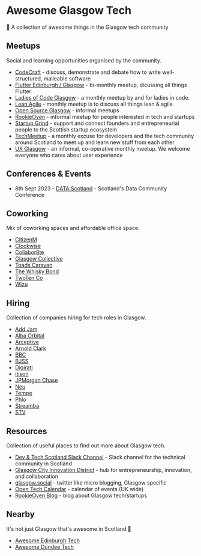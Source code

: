# Awesome Glasgow Tech

🏴󠁧󠁢󠁳󠁣󠁴󠁿 A collection of awesome things in the Glasgow tech community

## Meetups

Social and learning opportunities organised by the community.

* [CodeCraft](https://www.codecraftuk.org) - discuss, demonstrate and debate how to write well-structured, malleable software
* [Flutter Edinburgh / Glasgow](https://www.meetup.com/flutter-edin-glas/) - bi-monthly meetup, dicussing all things Flutter
* [Ladies of Code Glasgow](https://www.meetup.com/ladies-of-code-glasgow/) -  a monthly meetup by and for ladies in code.
* [Lean Agile](https://www.meetup.com/Lean-Agile-Glasgow/) - monthly meetup is to discuss all things lean & agile
* [Open Source Glasgow](https://opensource.glasgow.social) - informal meetups
* [RookieOven](https://rookieoven.com/meetup) - informal meetup for people interested in tech and startups
* [Startup Grind](https://www.startupgrind.com/glasgow/) - support and connect founders and entrepreneurial people to the Scottish startup ecosystem
* [TechMeetup](https://techmeetup.co.uk/glasgow.html) - a monthly excuse for developers and the tech community around Scotland to meet up and learn new stuff from each other
* [UX Glasgow](https://uxglasgow.co.uk) - an informal, co-operative monthly meetup. We welcome everyone who cares about user experience

## Conferences & Events

* 8th Sept 2023 - [DATA:Scotland](https://datascotland.org) - Scotland's Data Community Conference

## Coworking

Mix of coworking spaces and affordable office space.

* [CitizenM](https://www.citizenm.com/meeting-rooms/glasgow/meeting-rooms-glasgow)
* [Clockwise](https://work-clockwise.com/locations/glasgow/)
* [Collabor8te](https://collabor8te.co.uk/)
* [Glasgow Collective](https://www.glasgowcollective.com)
* [Toads Caravan](https://toadscaravan.com)
* [The Whisky Bond](http://www.thewhiskybond.co.uk/the-distillery/)
* [TwoTen Co](https://www.twotenco.uk)
* [Wizu](https://wizuworkspace.com/west-regent-street)

## Hiring

Collection of companies hiring for tech roles in Glasgow.

* [Add Jam](https://addjam.com)
* [Alba Orbital](http://www.albaorbital.com/careers)
* [Arceptive](http://arceptive.com)
* [Arnold Clark](https://www.arnoldclark.com/careers/digital-product-development/)
* [BBC](https://careershub.bbc.co.uk/)
* [BJSS](https://www.bjss.com/careers/search?job_search=&country=United+Kingdom&location=Glasgow&department=&type=)
* [Digirati](https://digirati.com/careers/)
* [itison](https://www.itison.com/careers)
* [JPMorgan Chase](https://careers.jpmorgan.com/)
* [Neu](https://www.neu.studio/join-us)
* [Tempo](https://www.getnude.com/careers)
* [Phlo](https://wearephlo.com/careers-at-phlo)
* [Streamba](https://careers.streamba.net)
* [STV](https://www.stvplc.tv/careers)

## Resources

Collection of useful places to find out more about Glasgow tech.

* [Dev & Tech Scotland Slack Channel](http://links.devtech.scot/slack) - Slack channel for the technical community in Scotland
* [Glasgow City Innovation District](https://glasgowcityinnovationdistrict.com) - hub for entrepreneurship, innovation, and collaboration
* [glasgow.social](https://glasgow.social/about) - twitter like micro blogging, Glasgow specific
* [Open Tech Calendar](https://opentechcalendar.co.uk/event/11644-tech-meetup) - calendar of events (UK wide)
* [RookieOven Blog](https://rookieoven.com/blog) - blog about Glasgow tech/startups

## Nearby

It's not just Glasgow that's awesome in Scotland 🏴󠁧󠁢󠁳󠁣󠁴󠁿

* [Awesome Edinburgh Tech](https://github.com/telaco/awesome-edinburgh-tech)
* [Awesome Dundee Tech](https://github.com/dougaitken/awesome-dundee-tech)
